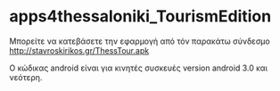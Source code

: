 apps4thessaloniki_TourismEdition
================

Μπορείτε να κατεβάσετε την εφαρμογή από τόν παρακάτω σύνδεσμο
http://stavroskirikos.gr/ThessTour.apk

Ο κώδικας android είναι για κινητές συσκευές version android 3.0 και νεότερη.
